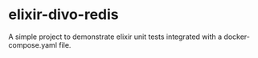 # elixir-divo-redis
A simple project to demonstrate elixir unit tests integrated with a docker-compose.yaml file.
